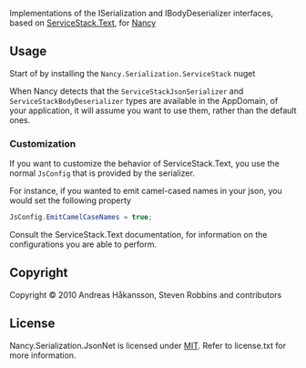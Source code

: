 Implementations of the ISerialization and IBodyDeserializer interfaces, based on [ServiceStack.Text](https://github.com/ServiceStack/ServiceStack.Text), for [Nancy](http://nancyfx.org)

## Usage

Start of by installing the `Nancy.Serialization.ServiceStack` nuget

When Nancy detects that the `ServiceStackJsonSerializer` and `ServiceStackBodyDeserializer` types are available in the AppDomain, of your application, it will assume you want to use them, rather than the default ones.

### Customization

If you want to customize the behavior of ServiceStack.Text, you use the normal `JsConfig` that is provided by the serializer.

For instance, if you wanted to emit camel-cased names in your json, you would set the following property

```c#
JsConfig.EmitCamelCaseNames = true;
```

Consult the ServiceStack.Text documentation, for information on the configurations you are able to perform.

## Copyright

Copyright © 2010 Andreas Håkansson, Steven Robbins and contributors

## License

Nancy.Serialization.JsonNet is licensed under [MIT](http://www.opensource.org/licenses/mit-license.php "Read more about the MIT license form"). Refer to license.txt for more information.
